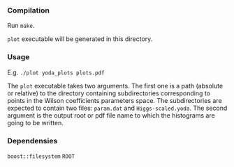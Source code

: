 ### Compilation

Run `make`.

`plot` executable will be generated in this directory.

### Usage

E.g. `./plot yoda_plots plots.pdf`

The `plot` executable takes two arguments. The first one is a path (absolute or
relative) to the directory containing subdirectories corresponding to points in
the Wilson coefficients parameters space. The subdirectories are expected to
contain two files: `param.dat` and `Higgs-scaled.yoda`. The second argument is
the output root or pdf file name to which the histograms are going to be
written.

### Dependensies

`boost::filesystem`
`ROOT`
